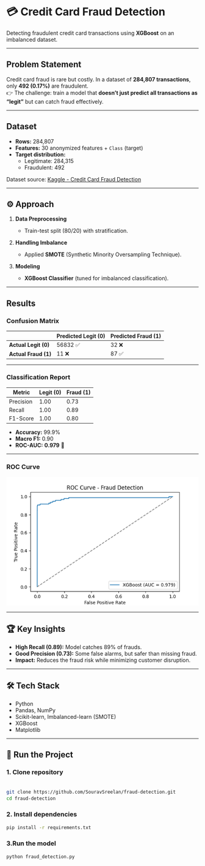 # 💳 Credit Card Fraud Detection

Detecting fraudulent credit card transactions using **XGBoost** on an imbalanced dataset.

---

## Problem Statement
Credit card fraud is rare but costly. In a dataset of **284,807 transactions**, only **492 (0.17%)** are fraudulent.  
👉 The challenge: train a model that **doesn’t just predict all transactions as “legit”** but can catch fraud effectively.

---

## Dataset
- **Rows:** 284,807  
- **Features:** 30 anonymized features + `Class` (target)   
- **Target distribution:**
  - Legitimate: 284,315   
  - Fraudulent: 492  

Dataset source: [Kaggle - Credit Card Fraud Detection](https://www.kaggle.com/mlg-ulb/creditcardfraud) 

---

## ⚙️ Approach
1. **Data Preprocessing**  
   - Train-test split (80/20) with stratification.  

2. **Handling Imbalance**  
   - Applied **SMOTE** (Synthetic Minority Oversampling Technique).  

3. **Modeling**  
   - **XGBoost Classifier** (tuned for imbalanced classification).  

---

## Results

### Confusion Matrix
|                  | Predicted Legit (0) | Predicted Fraud (1) |
|------------------|----------------------|---------------------|
| **Actual Legit (0)** | 56832 ✅            | 32 ❌                | 
| **Actual Fraud (1)** | 11 ❌               | 87 ✅                |

---

### Classification Report
| Metric       | Legit (0) | Fraud (1) |
|--------------|-----------|-----------|
| Precision    | 1.00      | 0.73      |
| Recall       | 1.00      | 0.89      |
| F1-Score     | 1.00      | 0.80      |

- **Accuracy:** 99.9%  
- **Macro F1:** 0.90  
- **ROC-AUC:** **0.979** 🎯  

---

### ROC Curve
![ROC Curve](./Figure_1.png) 

---

## 🏆 Key Insights
- **High Recall (0.89):** Model catches 89% of frauds.  
- **Good Precision (0.73):** Some false alarms, but safer than missing fraud.  
- **Impact:** Reduces the fraud risk while minimizing customer disruption.  

---

## 🛠️ Tech Stack
- Python  
- Pandas, NumPy  
- Scikit-learn, Imbalanced-learn (SMOTE)  
- XGBoost  
- Matplotlib  

---

## 🚀 Run the Project

### 1. Clone repository
```bash

git clone https://github.com/SouravSreelan/fraud-detection.git
cd fraud-detection

```
### 2. Install dependencies
```bash
pip install -r requirements.txt
```
### 3.Run the model
```bash
python fraud_detection.py
```







